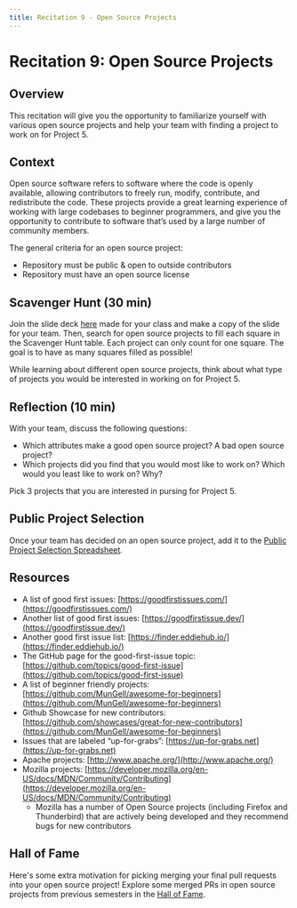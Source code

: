 ```yaml
---
title: Recitation 9 - Open Source Projects
---
```


# Recitation 9: Open Source Projects

## Overview
This recitation will give you the opportunity to familiarize yourself with various open source projects and help your team with finding a project to work on for Project 5.
 
## Context
Open source software refers to software where the code is openly available, allowing contributors to freely run, modify, contribute, and redistribute the code. These projects provide a great learning experience of working with large codebases to beginner programmers, and give you the opportunity to contribute to software that’s used by a large number of community members.

The general criteria for an open source project:
- Repository must be public & open to outside contributors
- Repository must have an open source license

## Scavenger Hunt (30 min)
Join the slide deck [here](https://docs.google.com/presentation/d/18jHBU7SKKfIAJUiUFzToYqqDBn6kl--r9q-XbNOV4JU/edit?usp=sharing) made for your class and make a copy of the slide for your team. Then, search for open source projects to fill each square in the Scavenger Hunt table. Each project can only count for one square. The goal is to have as many squares filled as possible!

While learning about different open source projects, think about what type of projects you would be interested in working on for Project 5.

## Reflection (10 min)
With your team, discuss the following questions:
* Which attributes make a good open source project? A bad open source project?
* Which projects did you find that you would most like to work on? Which would you least like to work on? Why?

Pick 3 projects that you are interested in pursing for Project 5.

## Public Project Selection

Once your team has decided on an open source project, add it to the [Public Project Selection Spreadsheet](https://docs.google.com/spreadsheets/d/1N2uQNHZ9AbqyItvpVK22EwbDpPXRTmslVyQ7-SGaiww/edit?usp=sharing).
 
## Resources
- A list of good first issues: [https://goodfirstissues.com/](https://goodfirstissues.com/)
- Another list of good first issues: [https://goodfirstissue.dev/](https://goodfirstissue.dev/)
- Another good first issue list: [https://finder.eddiehub.io/](https://finder.eddiehub.io/)
- The GitHub page for the good-first-issue topic: [https://github.com/topics/good-first-issue](https://github.com/topics/good-first-issue)
- A list of beginner friendly projects: [https://github.com/MunGell/awesome-for-beginners](https://github.com/MunGell/awesome-for-beginners)
- Github Showcase for new contributors: [https://github.com/showcases/great-for-new-contributors](https://github.com/MunGell/awesome-for-beginners)
- Issues that are labeled “up-for-grabs”: [https://up-for-grabs.net](https://up-for-grabs.net)
- Apache projects: [http://www.apache.org/](http://www.apache.org/)
- Mozilla projects: [https://developer.mozilla.org/en-US/docs/MDN/Community/Contributing](https://developer.mozilla.org/en-US/docs/MDN/Community/Contributing)
    - Mozilla has a number of Open Source projects (including Firefox and Thunderbird) that are actively being developed and they recommend bugs for new contributors

## Hall of Fame
Here's some extra motivation for picking merging your final pull requests into your open source project!
Explore some merged PRs in open source projects from previous semesters in the [Hall of Fame](https://cmu-313.github.io/hall-of-fame/).

